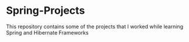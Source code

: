 # Spring-Projects
This repository contains some of the projects that I worked while learning Spring and Hibernate Frameworks
